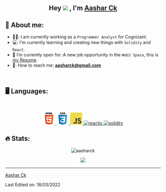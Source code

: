 <h2 align="center">Hey <img src="https://media.giphy.com/media/hvRJCLFzcasrR4ia7z/giphy.gif" width="25px"> , I'm <a href="https://github.com/aasharck">Aashar Ck</a></h2>


## 🧔 About me:
- 👨‍💼: I am currently working as a `Programmer Analyst` for Cognizant.
- 💻: I'm currently learning and creating new things with `Solidity` and `React`.
- :thinking: I’m currently open for: A new job opportunity in the `Web3 Space`, this is [my Resume](https://docs.google.com/document/d/1g8O8VrkkOag6qaY26GLfar93Jb7sSeaXh8YNl9eSDgg/edit?usp=sharing).
- 📧: How to reach me: **aasharck@gmail.com**

<br>

## 🖥️ Languages:
<br />
<p align="center"> 
  <a href="https://www.w3.org/html/" target="_blank"> 
    <img src="https://raw.githubusercontent.com/devicons/devicon/master/icons/html5/html5-original-wordmark.svg" alt="html5" width="40" height="40"/> 
  </a>
  <a href="https://www.w3schools.com/css/" target="_blank"> 
    <img src="https://raw.githubusercontent.com/devicons/devicon/master/icons/css3/css3-original-wordmark.svg" alt="css3" width="40" height="40"/> 
  </a>
  <a href="https://developer.mozilla.org/en-US/docs/Web/JavaScript" target="_blank"> 
    <img src="https://raw.githubusercontent.com/devicons/devicon/master/icons/javascript/javascript-original.svg" alt="javascript" width="40" height="40"/> 
  </a> 
  <a href="https://reactjs.org/" target="_blank"> 
    <img src="https://cdn.freebiesupply.com/logos/large/2x/react-1-logo-png-transparent.png" alt="reactjs" width="40" height="40"/> 
  </a>  
  <a href="https://docs.soliditylang.org/en/develop/" target="_blank"> 
    <img src="https://www.kindpng.com/picc/m/694-6948383_developing-ethereum-smart-contracts-for-beginners-ethereum-and.png" alt="solidity" width="40" height="40"/> 
  </a> 
</p>


## 🔥 Stats:
<p align="center"><img src="https://github-readme-streak-stats.herokuapp.com?user=aasharck&theme=github-dark&hide_border=true&date_format=M%20j%5B%2C%20Y%5D" alt="aasharck" /><br />
<div align="center"><img height= "150" src="https://github-readme-stats.vercel.app/api/top-langs/?username=aasharck&theme=github_dark&layout=compact&border_color=1F1F1F" /></div></p>


------

[Aashar Ck](https://github.com/aasharck)

Last Edited on: 18/03/2022
